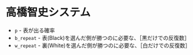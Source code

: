 # 高橋智史システム

* `p` - 表が出る確率
* `b_repeat` - 表(Black)を選んだ側が勝つのに必要な、［黒だけでの反復数］
* `w_repeat` - 裏(White)を選んだ側が勝つのに必要な、［白だけでの反復数］
